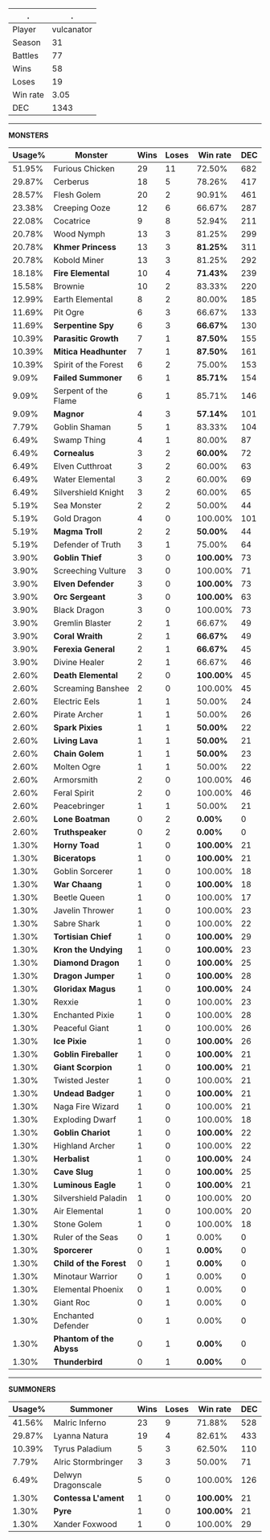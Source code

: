 .|.
|-|-
Player|vulcanator
Season|31
Battles|77
Wins|58
Loses|19
Win rate|3.05
DEC|1343

---
**MONSTERS**

Usage%|Monster|Wins|Loses|Win rate|DEC|
-|-|-|-|-|-|
51.95%|Furious Chicken|29|11|72.50%|682|
29.87%|Cerberus|18|5|78.26%|417|
28.57%|Flesh Golem|20|2|90.91%|461|
23.38%|Creeping Ooze|12|6|66.67%|287|
22.08%|Cocatrice|9|8|52.94%|211|
20.78%|Wood Nymph|13|3|81.25%|299|
20.78%|**Khmer Princess**|13|3|**81.25%**|311|
20.78%|Kobold Miner|13|3|81.25%|292|
18.18%|**Fire Elemental**|10|4|**71.43%**|239|
15.58%|Brownie|10|2|83.33%|220|
12.99%|Earth Elemental|8|2|80.00%|185|
11.69%|Pit Ogre|6|3|66.67%|133|
11.69%|**Serpentine Spy**|6|3|**66.67%**|130|
10.39%|**Parasitic Growth**|7|1|**87.50%**|155|
10.39%|**Mitica Headhunter**|7|1|**87.50%**|161|
10.39%|Spirit of the Forest|6|2|75.00%|153|
9.09%|**Failed Summoner**|6|1|**85.71%**|154|
9.09%|Serpent of the Flame|6|1|85.71%|146|
9.09%|**Magnor**|4|3|**57.14%**|101|
7.79%|Goblin Shaman|5|1|83.33%|104|
6.49%|Swamp Thing|4|1|80.00%|87|
6.49%|**Cornealus**|3|2|**60.00%**|72|
6.49%|Elven Cutthroat|3|2|60.00%|63|
6.49%|Water Elemental|3|2|60.00%|69|
6.49%|Silvershield Knight|3|2|60.00%|65|
5.19%|Sea Monster|2|2|50.00%|44|
5.19%|Gold Dragon|4|0|100.00%|101|
5.19%|**Magma Troll**|2|2|**50.00%**|44|
5.19%|Defender of Truth|3|1|75.00%|64|
3.90%|**Goblin Thief**|3|0|**100.00%**|73|
3.90%|Screeching Vulture|3|0|100.00%|71|
3.90%|**Elven Defender**|3|0|**100.00%**|73|
3.90%|**Orc Sergeant**|3|0|**100.00%**|63|
3.90%|Black Dragon|3|0|100.00%|73|
3.90%|Gremlin Blaster|2|1|66.67%|49|
3.90%|**Coral Wraith**|2|1|**66.67%**|49|
3.90%|**Ferexia General**|2|1|**66.67%**|45|
3.90%|Divine Healer|2|1|66.67%|46|
2.60%|**Death Elemental**|2|0|**100.00%**|45|
2.60%|Screaming Banshee|2|0|100.00%|45|
2.60%|Electric Eels|1|1|50.00%|24|
2.60%|Pirate Archer|1|1|50.00%|26|
2.60%|**Spark Pixies**|1|1|**50.00%**|22|
2.60%|**Living Lava**|1|1|**50.00%**|21|
2.60%|**Chain Golem**|1|1|**50.00%**|23|
2.60%|Molten Ogre|1|1|50.00%|22|
2.60%|Armorsmith|2|0|100.00%|46|
2.60%|Feral Spirit|2|0|100.00%|46|
2.60%|Peacebringer|1|1|50.00%|21|
2.60%|**Lone Boatman**|0|2|**0.00%**|0|
2.60%|**Truthspeaker**|0|2|**0.00%**|0|
1.30%|**Horny Toad**|1|0|**100.00%**|21|
1.30%|**Biceratops**|1|0|**100.00%**|21|
1.30%|Goblin Sorcerer|1|0|100.00%|18|
1.30%|**War Chaang**|1|0|**100.00%**|18|
1.30%|Beetle Queen|1|0|100.00%|17|
1.30%|Javelin Thrower|1|0|100.00%|23|
1.30%|Sabre Shark|1|0|100.00%|22|
1.30%|**Tortisian Chief**|1|0|**100.00%**|29|
1.30%|**Kron the Undying**|1|0|**100.00%**|23|
1.30%|**Diamond Dragon**|1|0|**100.00%**|25|
1.30%|**Dragon Jumper**|1|0|**100.00%**|28|
1.30%|**Gloridax Magus**|1|0|**100.00%**|24|
1.30%|Rexxie|1|0|100.00%|23|
1.30%|Enchanted Pixie|1|0|100.00%|28|
1.30%|Peaceful Giant|1|0|100.00%|26|
1.30%|**Ice Pixie**|1|0|**100.00%**|26|
1.30%|**Goblin Fireballer**|1|0|**100.00%**|21|
1.30%|**Giant Scorpion**|1|0|**100.00%**|21|
1.30%|Twisted Jester|1|0|100.00%|21|
1.30%|**Undead Badger**|1|0|**100.00%**|21|
1.30%|Naga Fire Wizard|1|0|100.00%|21|
1.30%|Exploding Dwarf|1|0|100.00%|18|
1.30%|**Goblin Chariot**|1|0|**100.00%**|22|
1.30%|Highland Archer|1|0|100.00%|22|
1.30%|**Herbalist**|1|0|**100.00%**|24|
1.30%|**Cave Slug**|1|0|**100.00%**|25|
1.30%|**Luminous Eagle**|1|0|**100.00%**|21|
1.30%|Silvershield Paladin|1|0|100.00%|20|
1.30%|Air Elemental|1|0|100.00%|20|
1.30%|Stone Golem|1|0|100.00%|18|
1.30%|Ruler of the Seas|0|1|0.00%|0|
1.30%|**Sporcerer**|0|1|**0.00%**|0|
1.30%|**Child of the Forest**|0|1|**0.00%**|0|
1.30%|Minotaur Warrior|0|1|0.00%|0|
1.30%|Elemental Phoenix|0|1|0.00%|0|
1.30%|Giant Roc|0|1|0.00%|0|
1.30%|Enchanted Defender|0|1|0.00%|0|
1.30%|**Phantom of the Abyss**|0|1|**0.00%**|0|
1.30%|**Thunderbird**|0|1|**0.00%**|0|

---
**SUMMONERS**

Usage%|Summoner|Wins|Loses|Win rate|DEC|
-|-|-|-|-|-|
41.56%|Malric Inferno|23|9|71.88%|528|
29.87%|Lyanna Natura|19|4|82.61%|433|
10.39%|Tyrus Paladium|5|3|62.50%|110|
7.79%|Alric Stormbringer|3|3|50.00%|71|
6.49%|Delwyn Dragonscale|5|0|100.00%|126|
1.30%|**Contessa L'ament**|1|0|**100.00%**|21|
1.30%|**Pyre**|1|0|**100.00%**|21|
1.30%|Xander Foxwood|1|0|100.00%|29|
